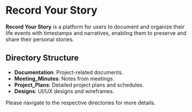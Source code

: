# Record Your Story 

**Record Your Story** is a platform for users to document and organize their life events with timestamps and narratives, enabling them to preserve and share their personal stories.

## Directory Structure

- **Documentation**: Project-related documents.
- **Meeting_Minutes**: Notes from meetings.
- **Project_Plans**: Detailed project plans and schedules.
- **Designs**: UI/UX designs and wireframes.

Please navigate to the respective directories for more details.
